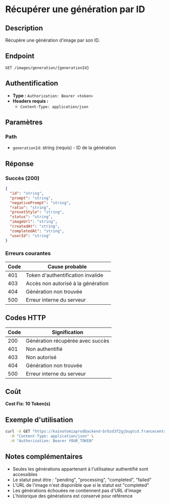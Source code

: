 # Récupérer une génération par ID

## Description
Récupère une génération d'image par son ID.

## Endpoint
```
GET /images/generation/{generationId}
```

## Authentification
- **Type :** `Authorization: Bearer <token>`
- **Headers requis :**
  - `Content-Type: application/json`

## Paramètres

### Path
- `generationId`: string (requis) - ID de la génération

## Réponse

### Succès (200)
```json
{
  "id": "string",
  "prompt": "string",
  "negativePrompt": "string",
  "ratio": "string",
  "presetStyle": "string",
  "status": "string",
  "imageUrl": "string",
  "createdAt": "string",
  "completedAt": "string",
  "userId": "string"
}
```

### Erreurs courantes

| Code | Cause probable |
|------|----------------|
| 401 | Token d'authentification invalide |
| 403 | Accès non autorisé à la génération |
| 404 | Génération non trouvée |
| 500 | Erreur interne du serveur |

## Codes HTTP

| Code | Signification |
|------|---------------|
| 200 | Génération récupérée avec succès |
| 401 | Non authentifié |
| 403 | Non autorisé |
| 404 | Génération non trouvée |
| 500 | Erreur interne du serveur |

## Coût
**Cost Fix: 10 Token(s)**

## Exemple d'utilisation

```bash
curl -X GET "https://kainotomiaprodbackend-brbzd3f2gjbugtcd.francecentral-01.azurewebsites.net/images/generation/gen-123456" \
  -H "Content-Type: application/json" \
  -H "Authorization: Bearer YOUR_TOKEN"
```

## Notes complémentaires
- Seules les générations appartenant à l'utilisateur authentifié sont accessibles
- Le statut peut être : "pending", "processing", "completed", "failed"
- L'URL de l'image n'est disponible que si le statut est "completed"
- Les générations échouées ne contiennent pas d'URL d'image
- L'historique des générations est conservé pour référence 